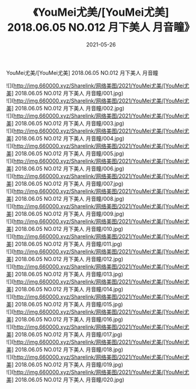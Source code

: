 ﻿---
layout: post
title:  《YouMei尤美/[YouMei尤美] 2018.06.05 NO.012 月下美人 月音瞳》
date:   2021-05-26
img: http://img.660000.xyz/Sharelink/网络美图/2021/YouMei尤美/[YouMei尤美] 2018.06.05 NO.012 月下美人 月音瞳/000.jpg
categories: [美女, 清纯, 唯美]
---

YouMei尤美/[YouMei尤美] 2018.06.05 NO.012 月下美人 月音瞳

 ![](http://img.660000.xyz/Sharelink/网络美图/2021/YouMei尤美/[YouMei尤美] 2018.06.05 NO.012 月下美人 月音瞳/001.jpg) <br>![](http://img.660000.xyz/Sharelink/网络美图/2021/YouMei尤美/[YouMei尤美] 2018.06.05 NO.012 月下美人 月音瞳/002.jpg) <br>![](http://img.660000.xyz/Sharelink/网络美图/2021/YouMei尤美/[YouMei尤美] 2018.06.05 NO.012 月下美人 月音瞳/003.jpg) <br>![](http://img.660000.xyz/Sharelink/网络美图/2021/YouMei尤美/[YouMei尤美] 2018.06.05 NO.012 月下美人 月音瞳/004.jpg) <br>![](http://img.660000.xyz/Sharelink/网络美图/2021/YouMei尤美/[YouMei尤美] 2018.06.05 NO.012 月下美人 月音瞳/005.jpg) <br>![](http://img.660000.xyz/Sharelink/网络美图/2021/YouMei尤美/[YouMei尤美] 2018.06.05 NO.012 月下美人 月音瞳/006.jpg) <br>![](http://img.660000.xyz/Sharelink/网络美图/2021/YouMei尤美/[YouMei尤美] 2018.06.05 NO.012 月下美人 月音瞳/007.jpg) <br>![](http://img.660000.xyz/Sharelink/网络美图/2021/YouMei尤美/[YouMei尤美] 2018.06.05 NO.012 月下美人 月音瞳/008.jpg) <br>![](http://img.660000.xyz/Sharelink/网络美图/2021/YouMei尤美/[YouMei尤美] 2018.06.05 NO.012 月下美人 月音瞳/009.jpg) <br>![](http://img.660000.xyz/Sharelink/网络美图/2021/YouMei尤美/[YouMei尤美] 2018.06.05 NO.012 月下美人 月音瞳/010.jpg) <br>![](http://img.660000.xyz/Sharelink/网络美图/2021/YouMei尤美/[YouMei尤美] 2018.06.05 NO.012 月下美人 月音瞳/011.jpg) <br>![](http://img.660000.xyz/Sharelink/网络美图/2021/YouMei尤美/[YouMei尤美] 2018.06.05 NO.012 月下美人 月音瞳/012.jpg) <br>![](http://img.660000.xyz/Sharelink/网络美图/2021/YouMei尤美/[YouMei尤美] 2018.06.05 NO.012 月下美人 月音瞳/013.jpg) <br>![](http://img.660000.xyz/Sharelink/网络美图/2021/YouMei尤美/[YouMei尤美] 2018.06.05 NO.012 月下美人 月音瞳/014.jpg) <br>![](http://img.660000.xyz/Sharelink/网络美图/2021/YouMei尤美/[YouMei尤美] 2018.06.05 NO.012 月下美人 月音瞳/015.jpg) <br>![](http://img.660000.xyz/Sharelink/网络美图/2021/YouMei尤美/[YouMei尤美] 2018.06.05 NO.012 月下美人 月音瞳/016.jpg) <br>![](http://img.660000.xyz/Sharelink/网络美图/2021/YouMei尤美/[YouMei尤美] 2018.06.05 NO.012 月下美人 月音瞳/017.jpg) <br>![](http://img.660000.xyz/Sharelink/网络美图/2021/YouMei尤美/[YouMei尤美] 2018.06.05 NO.012 月下美人 月音瞳/018.jpg) <br>![](http://img.660000.xyz/Sharelink/网络美图/2021/YouMei尤美/[YouMei尤美] 2018.06.05 NO.012 月下美人 月音瞳/019.jpg) <br>![](http://img.660000.xyz/Sharelink/网络美图/2021/YouMei尤美/[YouMei尤美] 2018.06.05 NO.012 月下美人 月音瞳/020.jpg) <br>